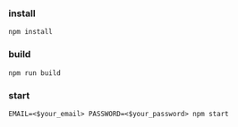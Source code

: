 ### install
```
npm install
```

### build
```
npm run build
```

### start
```
EMAIL=<$your_email> PASSWORD=<$your_password> npm start
```